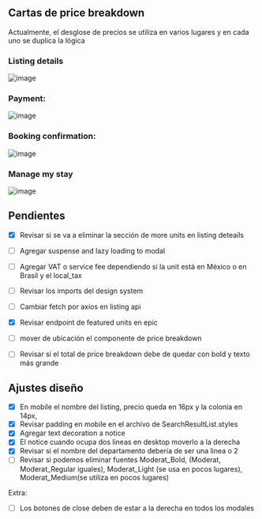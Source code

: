 ## Cartas de price breakdown
Actualmente, el desglose de precios se utiliza en varios lugares y en cada uno se duplica la lógica

### Listing details
![image](https://user-images.githubusercontent.com/72823833/132034142-42d44374-5015-4c18-a154-ecf776673757.png)


### Payment: 
![image](https://user-images.githubusercontent.com/72823833/132034154-b28c9d16-aa6c-41f8-ad12-3fc2db937666.png)


### Booking confirmation: 
![image](https://user-images.githubusercontent.com/72823833/132034169-bee4ed38-3a59-4c46-9276-97c6dbd23693.png)


### Manage my stay
![image](https://user-images.githubusercontent.com/72823833/132034195-fa789fde-5946-425a-aba7-0832579b8010.png)


## Pendientes
- [x] Revisar si se va a eliminar la sección de more units en listing deteails
- [ ] Agregar suspense and lazy loading to modal
- [ ] Agregar VAT o service fee dependiendo si la unit está en México o en Brasil y el local_tax
- [ ] Revisar los imports del design system
- [ ] Cambiar fetch por axios en listing api
- [x] Revisar endpoint de featured units en epic
- [ ] mover de ubicación el componente de price breakdown
- [ ] Revisar si el total de price breakdown debe de quedar con bold y texto más grande


## Ajustes diseño
- [x] En mobile el nombre del listing, precio queda en 16px y la colonia en 14px, 
- [x] Revisar padding en mobile en el archivo de SearchResultList.styles
- [x] Agregar text decoration a notice
- [x] El notice cuando ocupa dos lineas en desktop moverlo a la derecha
- [x] Revisar si el nombre del departamento debería de ser una linea o 2
- [ ] Revisar si podemos eliminar fuentes
Moderat_Bold, (Moderat, Moderat_Regular iguales), Moderat_Light (se usa en pocos lugares), Moderat_Medium(se utiliza en pocos lugares)

Extra: 
- [ ] Los botones de close deben de estar a la derecha en todos los modales
